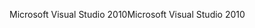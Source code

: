<span data-ttu-id="b8399-101">Microsoft Visual Studio 2010</span><span class="sxs-lookup"><span data-stu-id="b8399-101">Microsoft Visual Studio 2010</span></span>